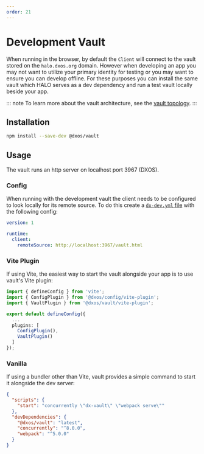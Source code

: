 ```yaml
---
order: 21
---
```


# Development Vault

When running in the browser, by default the `Client` will connect to the vault stored on the `halo.dxos.org` domain.
However when developing an app you may not want to utilize your primary identity for testing or you may want to ensure you can develop offline.
For these purposes you can install the same vault which HALO serves as a dev dependency and run a test vault locally beside your app.

::: note
To learn more about the vault architecture, see the [vault topology](../platform/#local-vault-topology).
:::

## Installation

```bash
npm install --save-dev @dxos/vault
```

## Usage

The vault runs an http server on localhost port 3967 (DXOS).

### Config

When running with the development vault the client needs to be configured to look locally for its remote source.
To do this create a [`dx-dev.yml` file](./config#dynamic-app-configuration-from-kube) with the following config:

```yml
version: 1

runtime:
  client:
    remoteSource: http://localhost:3967/vault.html
```

### Vite Plugin

If using Vite, the easiest way to start the vault alongside your app is to use vault's Vite plugin:

```ts
import { defineConfig } from 'vite';
import { ConfigPlugin } from '@dxos/config/vite-plugin';
import { VaultPlugin } from '@dxos/vault/vite-plugin';

export default defineConfig({
  ...
  plugins: [
    ConfigPlugin(),
    VaultPlugin()
  ]
});
```

### Vanilla

If using a bundler other than Vite, vault provides a simple command to start it alongside the dev server:

```json
{
  "scripts": {
    "start": "concurrently \"dx-vault\" \"webpack serve\""
  },
  "devDependencies": {
    "@dxos/vault": "latest",
    "concurrently": "^8.0.0",
    "webpack": "^5.0.0"
  }
}
```
